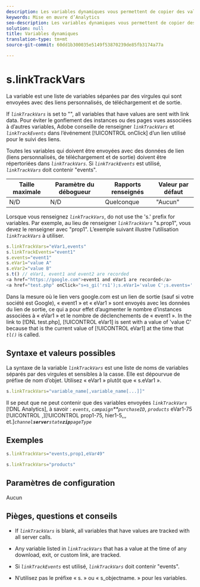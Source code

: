 ```yaml
---
description: Les variables dynamiques vous permettent de copier des valeurs d’une variable vers une autre sans entrer les valeurs complètes à plusieurs reprises dans les demandes d’image sur votre site.
keywords: Mise en œuvre d’Analytics
seo-description: Les variables dynamiques vous permettent de copier des valeurs d’une variable vers une autre sans entrer les valeurs complètes à plusieurs reprises dans les demandes d’image sur votre site.
solution: null
title: Variables dynamiques
translation-type: tm+mt
source-git-commit: 60dd1b300035e5149f53870239de85fb3174a77a

---
```



# s.linkTrackVars

La variable est une liste de variables séparées par des virgules qui sont envoyées avec des liens personnalisés, de téléchargement et de sortie.

If *`linkTrackVars`* is set to "", all variables that have values are sent with link data. Pour éviter le gonflement des instances ou des pages vues associées à d’autres variables, Adobe conseille de renseigner *`linkTrackVars`* et *`linkTrackEvents`* dans l’événement [!UICONTROL onClick] d’un lien utilisé pour le suivi des liens.

Toutes les variables qui doivent être envoyées avec des données de lien (liens personnalisés, de téléchargement et de sortie) doivent être répertoriées dans *`linkTrackVars`*. Si *`linkTrackEvents`* est utilisé, *`linkTrackVars`* doit contenir "events".

| Taille maximale | Paramètre du débogueur | Rapports renseignés | Valeur par défaut |
|---|---|---|---|
| N/D | N/D | Quelconque | "Aucun" |

Lorsque vous renseignez *`linkTrackVars`*, do not use the 's.' prefix for variables. Par exemple, au lieu de renseigner *`linkTrackVars`* "s.prop1", vous devez le renseigner avec "prop1". L’exemple suivant illustre l’utilisation *`linkTrackVars`* à utiliser.

```js
s.linkTrackVars="eVar1,events" 
s.linkTrackEvents="event1" 
s.events="event1" 
s.eVar1="value A" 
s.eVar2="value B" 
s.t() // eVar1, event1 and event2 are recorded 
<a href="https://google.com">event1 and eVar1 are recorded</a> 
<a href="test.php" onClick="s=s_gi('rs1');s.eVar1='value C';s.events='';s.tl(this,'o')">eVar1 is recorded</a> 
```

Dans la mesure où le lien vers google.com est un lien de sortie (sauf si votre société est Google), « event1 » et « eVar1 » sont envoyés avec les données du lien de sortie, ce qui a pour effet d’augmenter le nombre d’instances associées à « eVar1 » et le nombre de déclenchements de « event1 ». In the link to [!DNL test.php], [!UICONTROL eVar1] is sent with a value of 'value C' because that is the current value of [!UICONTROL eVar1] at the time that *`tl()`* is called.

## Syntaxe et valeurs possibles

La syntaxe de la variable *`linkTrackVars`* est une liste de noms de variables séparés par des virgules et sensibles à la casse. Elle est dépourvue de préfixe de nom d’objet. Utilisez « eVar1 » plutôt que « s.eVar1 ».

```js
s.linkTrackVars="variable_name[,variable_name[...]]"
```

Il se peut que ne peut contenir que des variables envoyées *`linkTrackVars`* [!DNL Analytics], à savoir : *`events`*, *`campaign`**`purchaseID`*, *`products`* eVar1-75 [!UICONTROL ,][!UICONTROL prop1-75, hier1-5,,, et.]*`channel`**`server`**`state`**`zip`**`pageType`*

## Exemples

```js
s.linkTrackVars="events,prop1,eVar49"
```

```js
s.linkTrackVars="products"
```

## Paramètres de configuration

Aucun

## Pièges, questions et conseils

* If *`linkTrackVars`* is blank, all variables that have values are tracked with all server calls.
* Any variable listed in *`linkTrackVars`* that has a value at the time of any download, exit, or custom link, are tracked.
* Si *`linkTrackEvents`* est utilisé, *`linkTrackVars`* doit contenir "events".

* N’utilisez pas le préfixe « s. » ou « s_objectname. » pour les variables.